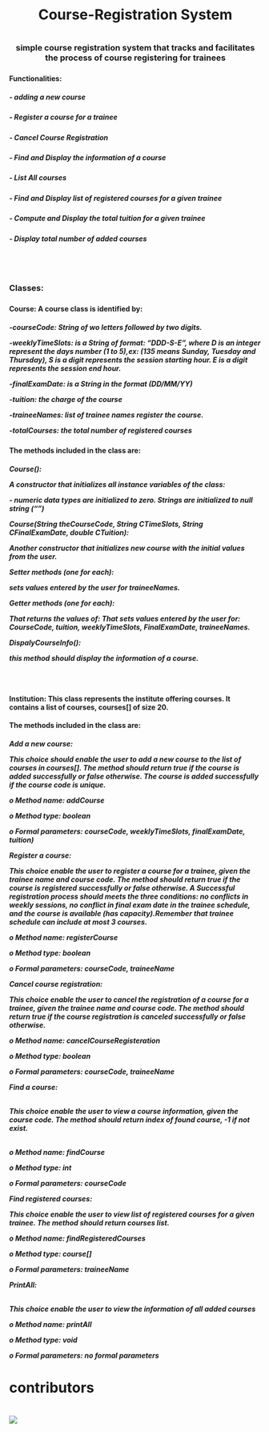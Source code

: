 <h1 align="center"> Course-Registration System<h1>
<h3 align="center">simple course registration system that tracks and facilitates the process of course registering for trainees <h3>





<h4 align="left">Functionalities: <h4>
<h5 align="left">- adding a new course <h5>
<h5 align="left">- Register a course for a trainee <h5>
<h5 align="left">- Cancel Course Registration <h5>
<h5 align="left">- Find and Display the information of a course <h5>
<h5 align="left">- List All courses <h5>
<h5 align="left">- Find and Display list of registered courses for a given trainee<h5>
<h5 align="left">- Compute and Display the total tuition for a given trainee<h5>
<h5 align="left">- Display total number of added courses <h5>
<br><br>

<h3 align="left">Classes:<h3>
<h4 align="left">Course: A course class is identified by:<h4>
<h5 align="left">
-courseCode: String of wo letters followed by two digits.
  <br>
  <p></p>
 
-weeklyTimeSlots: is a String of format: “DDD-S-E”, where D is an integer represent the 
days number (1 to 5),ex: (135 means Sunday, Tuesday and Thursday), S is a digit 
represents the session starting hour. E is a digit represents the session end hour.
<br>
   <p></p>
-finalExamDate: is a String in the format (DD/MM/YY)
<br>
   <p></p>
-tuition: the charge of the course
<br>
   <p></p>
-traineeNames: list of trainee names register the course.
<br>
   <p></p>
-totalCourses: the total number of registered courses
<h5>

<h4 align="left">The methods included in the class are: <h4>
<h5 align="left">
Course(): 
<br>
   <p></p>
A constructor that initializes all instance variables of the class:
<br>
   <p></p>
- numeric data types are initialized to zero. Strings are initialized to null string (“”)
<br>
   <p></p>
Course(String theCourseCode, String CTimeSlots, String CFinalExamDate, 
double CTuition):
<br>
   <p></p>
Another constructor that initializes new course with the initial values 
from the user.
<br>
   <p></p>
Setter methods (one for each):
<br>
   <p></p>
sets values entered by the user for traineeNames.
<br>
   <p></p>
Getter methods (one for each):
<br>
   <p></p>
That returns the values of: That sets values entered by the 
user for: CourseCode, tuition, weeklyTimeSlots, FinalExamDate, traineeNames.
<br>
   <p></p>
DispalyCourseInfo():
<br>
   <p></p>
this method should display the information of a course.
<h5>
  <br>
  <p></p>
   <p></p>
<h4 align="left">Institution: This class represents the institute offering courses. It contains a list of courses, 
courses[] of size 20. <h4>
  <h4 align="left">The methods included in the class are:<h4>
<h5 align="left">
  Add a new course: 
  <br>
  <p></p>
  This choice should enable the user to add a new course to the list of 
courses in courses[]. The method should return true if the course is added successfully or 
false otherwise. The course is added successfully if the course code is unique.
  <br>
  <p></p>
o Method name: addCourse
  <p></p>
o Method type: boolean
  <p></p>
o Formal parameters: courseCode, weeklyTimeSlots, finalExamDate, tuition)
  <p></p>
  <p></p>
  
  Register a course: 
  <br>
  <p></p>
  This choice enable the user to register a course for a trainee, given the 
trainee name and course code. The method should return true if the course is registered 
successfully or false otherwise. A Successful registration process should meets the three 
conditions: no conflicts in weekly sessions, no conflict in final exam date in the trainee 
schedule, and the course is available (has capacity).Remember that trainee schedule can
include at most 3 courses.
  <br>
  <p></p>
  
o Method name: registerCourse
  <p></p>
o Method type: boolean
  <p></p>
o Formal parameters: courseCode, traineeName
  <p></p>
  <p></p>
  
  Cancel course registration: 
  <br>
  <p></p>
  This choice enable the user to cancel the registration of a 
course for a trainee, given the trainee name and course code. The method should return true 
if the course registration is canceled successfully or false otherwise. 
  <br>
  <p></p>
o Method name: cancelCourseRegisteration
  <p></p>
o Method type: boolean
  <p></p>
o Formal parameters: courseCode, traineeName
  <p></p>
  <p></p>
  
 Find a course: 
  <p></p>
  <br>
  This choice enable the user to view a course information, given the 
course code. The method should return index of found course, -1 if not exist.
  <p></p>
  <br>
o Method name: findCourse
  <p></p>
o Method type: int
  <p></p>
o Formal parameters: courseCode
  <p></p>
  <p></p>
  
 Find registered courses: 
  <br>
  <p></p>
  This choice enable the user to view list of registered courses 
for a given trainee. The method should return courses list.
  <br>
  <p></p>
o Method name: findRegisteredCourses
  <p></p>
o Method type: course[]
  <p></p>
o Formal parameters: traineeName
  <p></p>
  <p></p>
  
  PrintAll: 
    <p></p>
  <br>
  This choice enable the user to view the information of all added courses
  <br>
    <p></p>
o Method name: printAll
    <p></p>
o Method type: void
    <p></p>
o Formal parameters: no formal parameters

  
<h5>
  <h1>contributors<h1>
 <a href="https://github.com/RemaAlorine/Course-Registration/graphs/contributors">
  <img src="https://contrib.rocks/image?repo=RemaAlorine/Course-Registration" />
</a>
  
